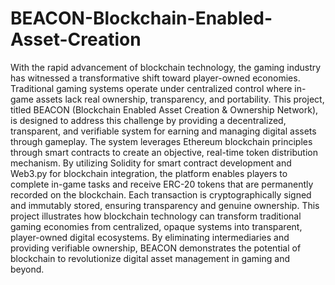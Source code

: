 # BEACON-Blockchain-Enabled-Asset-Creation
With the rapid advancement of blockchain technology, the gaming industry has witnessed a transformative shift toward player-owned economies. Traditional gaming systems operate under centralized control where in-game assets lack real ownership, transparency, and portability. This project, titled BEACON (Blockchain Enabled Asset Creation & Ownership Network), is designed to address this challenge by providing a decentralized, transparent, and verifiable system for earning and managing digital assets through gameplay.
The system leverages Ethereum blockchain principles through smart contracts to create an objective, real-time token distribution mechanism. By utilizing Solidity for smart contract development and Web3.py for blockchain integration, the platform enables players to complete in-game tasks and receive ERC-20 tokens that are permanently recorded on the blockchain. Each transaction is cryptographically signed and immutably stored, ensuring transparency and genuine ownership.
This project illustrates how blockchain technology can transform traditional gaming economies from centralized, opaque systems into transparent, player-owned digital ecosystems. By eliminating intermediaries and providing verifiable ownership, BEACON demonstrates the potential of blockchain to revolutionize digital asset management in gaming and beyond.
